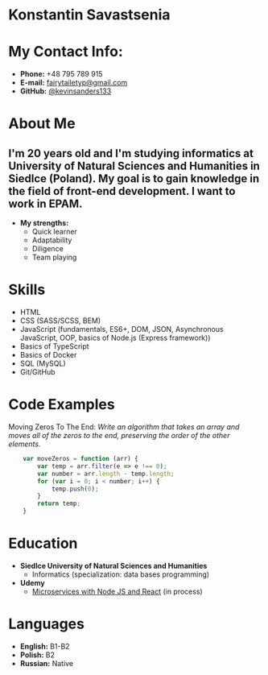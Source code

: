 # Konstantin Savastsenia
# My Contact Info:
* **Phone:** +48 795 789 915
* **E-mail:** [fairytailetyp@gmail.com](fairytailetyp@gmail.com)
* **GitHub:** [@kevinsanders133](https://github.com/kevinsanders133)
# About Me
## I'm 20 years old and I'm studying informatics at University of Natural Sciences and Humanities in Siedlce (Poland). My goal is to gain knowledge in the field of front-end development. I want to work in EPAM.
* **My strengths:**
    * Quick learner
    * Adaptability
    * Diligence
    * Team playing
# Skills
* HTML
* CSS (SASS/SCSS, BEM)
* JavaScript (fundamentals, ES6+, DOM, JSON, Asynchronous JavaScript, OOP, basics of Node.js (Express framework))
* Basics of TypeScript
* Basics of Docker
* SQL (MySQL)
* Git/GitHub
# Code Examples
Moving Zeros To The End: *Write an algorithm that takes an array and moves all of the zeros to the end, preserving the order of the other elements.*
```javascript 
    var moveZeros = function (arr) {
        var temp = arr.filter(e => e !== 0);
        var number = arr.length - temp.length;
        for (var i = 0; i < number; i++) {
            temp.push(0);
        }
        return temp;
    }
```
# Education
* **Siedlce University of Natural Sciences and Humanities**
    * Informatics (specialization: data bases programming)
* **Udemy**
    * [Microservices with Node JS and React](https://www.udemy.com/course/microservices-with-node-js-and-react/) (in process)
# Languages
* **English:** B1-B2
* **Polish:** B2
* **Russian:** Native
